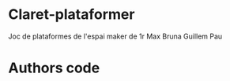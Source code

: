 # Claret-plataformer
Joc de plataformes de l'espai maker de 1r
Max
Bruna
Guillem
Pau




# Authors code

